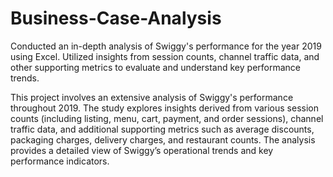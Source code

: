 # Business-Case-Analysis
Conducted an in-depth analysis of Swiggy's performance for the year 2019 using Excel. Utilized insights from session counts, channel traffic data, and other supporting metrics to evaluate and understand key performance trends.

This project involves an extensive analysis of Swiggy's performance throughout 2019. The study explores insights derived from various session counts (including listing, menu, cart, payment, and order sessions), channel traffic data, and additional supporting metrics such as average discounts, packaging charges, delivery charges, and restaurant counts. The analysis provides a detailed view of Swiggy’s operational trends and key performance indicators.

